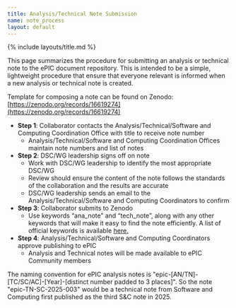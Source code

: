 ```yaml
---
title: Analysis/Technical Note Submission
name: note_process
layout: default
---
```

{% include layouts/title.md %}

This page summarizes the procedure for submitting an analysis or technical note to the ePIC document repository. This is intended to be a simple, lightweight procedure that ensure that everyone relevant is informed when a new analysis or technical note is created.

Template for composing a note can be found on Zenodo: [https://zenodo.org/records/16619274](https://zenodo.org/records/16619274)

* **Step 1**: Collaborator contacts the Analysis/Technical/Software and Computing Coordination Office with title to receive note number
  * Analysis/Technical/Software and Computing Coordination Offices maintain note numbers and list of notes
* **Step 2**: DSC/WG leadership signs off on note
  * Work with DSC/WG leadership to identify the most appropriate DSC/WG
  * Review should ensure the content of the note follows the standards of the collaboration and the results are accurate
  * DSC/WG leadership sends an email to the Analysis/Technical/Software and Computing Coordinators to confirm
* **Step 3**: Collaborator submits to Zenodo
  * Use keywords “ana_note” and “tech_note”, along with any other keywords that will make it easy to find the note efficiently. A list of official keywords is available [here.](/documents/keywords)
* **Step 4**: Analysis/Technical/Software and Computing Coordinators approve publishing to ePIC
  * Analysis and Technical notes will be made available to ePIC Community members


The naming convention for ePIC analysis notes is "epic-[AN/TN]-[TC/SC/AC]-[Year]-[distinct number padded to 3 places]". So the note "epic-TN-SC-2025-003" would be a technical note from Software and Computing first published as the third S&C note in 2025. 
